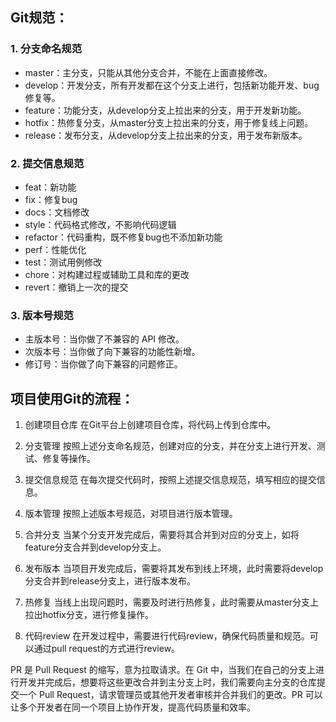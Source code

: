 ## Git规范：
### 1. 分支命名规范

- master：主分支，只能从其他分支合并，不能在上面直接修改。
- develop：开发分支，所有开发都在这个分支上进行，包括新功能开发、bug修复等。
- feature：功能分支，从develop分支上拉出来的分支，用于开发新功能。
- hotfix：热修复分支，从master分支上拉出来的分支，用于修复线上问题。
- release：发布分支，从develop分支上拉出来的分支，用于发布新版本。

### 2. 提交信息规范

- feat：新功能
- fix：修复bug
- docs：文档修改
- style：代码格式修改，不影响代码逻辑
- refactor：代码重构，既不修复bug也不添加新功能
- perf：性能优化
- test：测试用例修改
- chore：对构建过程或辅助工具和库的更改
- revert：撤销上一次的提交

### 3. 版本号规范

- 主版本号：当你做了不兼容的 API 修改。
- 次版本号：当你做了向下兼容的功能性新增。
- 修订号：当你做了向下兼容的问题修正。

## 项目使用Git的流程：

1. 创建项目仓库
在Git平台上创建项目仓库，将代码上传到仓库中。

2. 分支管理
按照上述分支命名规范，创建对应的分支，并在分支上进行开发、测试、修复等操作。

3. 提交信息规范
在每次提交代码时，按照上述提交信息规范，填写相应的提交信息。

4. 版本管理
按照上述版本号规范，对项目进行版本管理。

5. 合并分支
当某个分支开发完成后，需要将其合并到对应的分支上，如将feature分支合并到develop分支上。

6. 发布版本
当项目开发完成后，需要将其发布到线上环境，此时需要将develop分支合并到release分支上，进行版本发布。

7. 热修复
当线上出现问题时，需要及时进行热修复，此时需要从master分支上拉出hotfix分支，进行修复操作。

8. 代码review
在开发过程中，需要进行代码review，确保代码质量和规范。可以通过pull request的方式进行review。


PR 是 Pull Request 的缩写，意为拉取请求。在 Git 中，当我们在自己的分支上进行开发并完成后，想要将这些更改合并到主分支上时，我们需要向主分支的仓库提交一个 Pull Request，请求管理员或其他开发者审核并合并我们的更改。PR 可以让多个开发者在同一个项目上协作开发，提高代码质量和效率。



